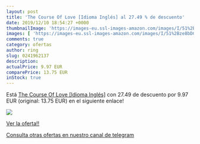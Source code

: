 ```yaml
---
layout: post
title: 'The Course Of Love [Idioma Inglés] al 27.49 % de descuento'
date: 2019/12/10 18:54:27 +0000
thumbnailImage: 'https://images-eu.ssl-images-amazon.com/images/I/51%2Bze8bDCJL._SL200_.jpg'
images: [ 'https://images-eu.ssl-images-amazon.com/images/I/51%2Bze8bDCJL._SL200_.jpg' ]
comments: true
category: ofertas
author: ring
slug: 0241962137
description:
actualPrice: 9.97 EUR
comparePrice: 13.75 EUR
inStock: true
---
```


Está [The Course Of Love [Idioma Inglés]](https://www.amazon.com/dp/0241962137/?tag=redken08-20) con 27.49 de descuento por 9.97 EUR (original: 13.75 EUR) en el siguiente enlace!

[![](https://images-eu.ssl-images-amazon.com/images/I/51%2Bze8bDCJL._SL200_.jpg)](https://www.amazon.com/dp/0241962137/?tag=redken08-20)

[Ver la oferta!!](https://www.amazon.com/dp/0241962137/?tag=redken08-20)

[Consulta otras ofertas en nuestro canal de telegram](https://t.me/s/ofertas25)
